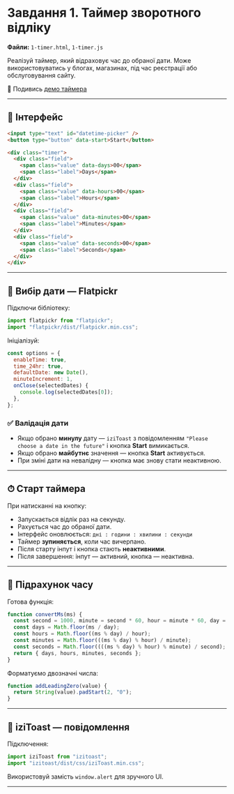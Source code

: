 # Завдання 1. Таймер зворотного відліку

**Файли:** `1-timer.html`, `1-timer.js`

Реалізуй таймер, який відраховує час до обраної дати. Може використовуватись у блогах, магазинах, під час реєстрації або обслуговування сайту.

🎥 Подивись [демо таймера](#)

---

## 🔧 Інтерфейс

```html
<input type="text" id="datetime-picker" />
<button type="button" data-start>Start</button>

<div class="timer">
  <div class="field">
    <span class="value" data-days>00</span>
    <span class="label">Days</span>
  </div>
  <div class="field">
    <span class="value" data-hours>00</span>
    <span class="label">Hours</span>
  </div>
  <div class="field">
    <span class="value" data-minutes>00</span>
    <span class="label">Minutes</span>
  </div>
  <div class="field">
    <span class="value" data-seconds>00</span>
    <span class="label">Seconds</span>
  </div>
</div>
```

---

## 📅 Вибір дати — Flatpickr

Підключи бібліотеку:

```js
import flatpickr from "flatpickr";
import "flatpickr/dist/flatpickr.min.css";
```

Ініціалізуй:

```js
const options = {
  enableTime: true,
  time_24hr: true,
  defaultDate: new Date(),
  minuteIncrement: 1,
  onClose(selectedDates) {
    console.log(selectedDates[0]);
  },
};
```

### ✅ Валідація дати

- Якщо обрано **минулу** дату — `iziToast` з повідомленням `"Please choose a date in the future"` і кнопка **Start** вимикається.
- Якщо обрано **майбутнє** значення — кнопка **Start** активується.
- При зміні дати на невалідну — кнопка має знову стати неактивною.

---

## ⏱ Старт таймера

При натисканні на кнопку:

- Запускається відлік раз на секунду.
- Рахується час до обраної дати.
- Інтерфейс оновлюється: `дні : години : хвилини : секунди`
- Таймер **зупиняється**, коли час вичерпано.
- Після старту інпут і кнопка стають **неактивними**.
- Після завершення: інпут — активний, кнопка — неактивна.

---

## 🔢 Підрахунок часу

Готова функція:

```js
function convertMs(ms) {
  const second = 1000, minute = second * 60, hour = minute * 60, day = hour * 24;
  const days = Math.floor(ms / day);
  const hours = Math.floor((ms % day) / hour);
  const minutes = Math.floor(((ms % day) % hour) / minute);
  const seconds = Math.floor((((ms % day) % hour) % minute) / second);
  return { days, hours, minutes, seconds };
}
```

Форматуємо двозначні числа:

```js
function addLeadingZero(value) {
  return String(value).padStart(2, "0");
}
```

---

## 🔔 iziToast — повідомлення

Підключення:

```js
import iziToast from "izitoast";
import "izitoast/dist/css/iziToast.min.css";
```

Використовуй замість `window.alert` для зручного UI.

---
 
